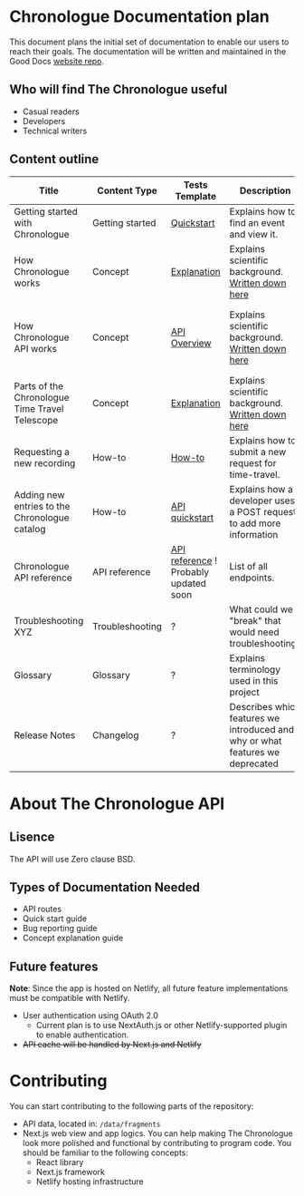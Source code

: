 # Chronologue Documentation plan

This document plans the initial set of documentation to enable our users to reach their goals. 
The documentation will be written and maintained in the Good Docs [website repo](https://github.com/thegooddocsproject/website-hugo). 

## Who will find The Chronologue useful 
- Casual readers
- Developers
- Technical writers

## Content outline

|Title   |Content Type   |Tests Template   | Description  | Audience | Assigned to |
|---|---|---|---|---|----|
|Getting started with Chronologue  | Getting started  | [Quickstart](https://github.com/thegooddocsproject/templates/tree/dev/quickstarts)  | Explains how to find an event and view it.  | End users  | Tina
|How Chronologue works  |Concept   | [Explanation](https://github.com/thegooddocsproject/templates/tree/dev/explanation)  | Explains scientific background. [Written down here](https://github.com/thegooddocsproject/chronologue/wiki/Technology-of-the-Chronologue-telescope-explained)   |  | Tina|
|  How Chronologue API works | Concept  | [API Overview](https://github.com/thegooddocsproject/templates/tree/dev/api-overview)  | Explains scientific background. [Written down here](https://github.com/thegooddocsproject/chronologue/wiki/Technology-of-the-Chronologue-telescope-explained)   |Explains the architecture of the API on a higher level   | Scientist, Developer  | Ian|
| Parts of the Chronologue Time Travel Telescope  |  Concept |  [Explanation](https://github.com/thegooddocsproject/templates/tree/dev/explanation)  | Explains scientific background. [Written down here](https://github.com/thegooddocsproject/chronologue/wiki/Technology-of-the-Chronologue-telescope-explained)  |Explains the parts that the telescope is made of. | Technicians  |Ricky, Serena for Graphics|
| Requesting a new recording | How-to  | [How-to](https://github.com/thegooddocsproject/templates/tree/dev/how-to) | Explains how to submit a new request for time-travel. |Scientist   |Tina|
| Adding new entries to the Chronologue catalog  | How-to   |  [API quickstart](https://github.com/thegooddocsproject/templates/tree/dev/api-quickstart) |  Explains how a developer uses a POST request to add more information | Developer  |Tina|
| Chronologue API reference  |API reference   |  [API reference](https://github.com/thegooddocsproject/templates/tree/dev/api-reference) ! Probably updated soon | List of all endpoints.  | Developers  |Tina|
| Troubleshooting XYZ  |Troubleshooting   |  ? | What could we "break" that would need troubleshooting?  | Technicians  |Maybe Ricky|
|Glossary   | Glossary  | ?  | Explains terminology used in this project  | End users, Scientists, Technicians  |Tina|
| Release Notes  | Changelog   |  ? | Describes which features we introduced and why or what features we deprecated  |  Developers |Tina/ Ian|

<!-- 
Column
|   |   |   |   |   |
-->

# About The Chronologue API

## Lisence 
The API will use Zero clause BSD.

## Types of Documentation Needed
- API routes
- Quick start guide
- Bug reporting guide
- Concept explanation guide

## Future features
**Note**: Since the app is hosted on Netlify, all future feature implementations must be compatible with Netlify. 

- User authentication using OAuth 2.0 
    - Current plan is to use NextAuth.js or other Netlify-supported plugin to enable authentication.
- ~~API cache will be handled by Next.js and Netlify~~ 

# Contributing
You can start contributing to the following parts of the repository: 
- API data, located in: `/data/fragments`
- Next.js web view and app logics. You can help making The Chronologue look more polished and functional by contributing to program code. You should be familiar to the following concepts:
    - React library
    - Next.js framework
    - Netlify hosting infrastructure

